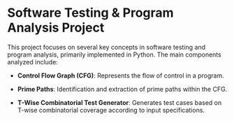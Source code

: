# Software Testing & Program Analysis Project

This project focuses on several key concepts in software testing and program analysis, primarily implemented in Python. The main components analyzed include:

- **Control Flow Graph (CFG)**: Represents the flow of control in a program.

- **Prime Paths**: Identification and extraction of prime paths within the CFG.

- **T-Wise Combinatorial Test Generator**: Generates test cases based on T-wise combinatorial coverage according to input specifications.
